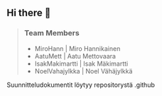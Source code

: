 ## Hi there 👋

>### Team Members
>
> - MiroHann | Miro Hannikainen
> - AatuMett | Aatu Mettovaara
> - IsakMakimartti | Isak Mäkimartti
> - NoelVahajylkka | Noel Vähäjylkkä

Suunnitteludokumentit löytyy repositorystä .github
<!--

**Here are some ideas to get you started:**

🙋‍♀️ A short introduction - what is your organization all about?
🌈 Contribution guidelines - how can the community get involved?
👩‍💻 Useful resources - where can the community find your docs? Is there anything else the community should know?
🍿 Fun facts - what does your team eat for breakfast?
🧙 Remember, you can do mighty things with the power of [Markdown](https://docs.github.com/github/writing-on-github/getting-started-with-writing-and-formatting-on-github/basic-writing-and-formatting-syntax)
-->
